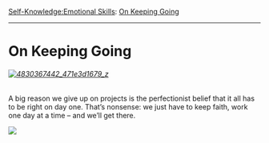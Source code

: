 [Self-Knowledge:](https://www.theschooloflife.com/thebookoflife/category/self-knowledge/)[Emotional Skills](https://www.theschooloflife.com/thebookoflife/category/self-knowledge/emotional-skills/): [On Keeping Going](https://www.theschooloflife.com/thebookoflife/keep-going/)

* * *

# On Keeping Going

###### [![4830367442_471e3d1679_z](https://www.theschooloflife.com/thebookoflife/wp-content/uploads/2015/03/4830367442_471e3d1679_z.jpg)](http://www.thebookoflife.org/wp-content/uploads/2015/03/4830367442_471e3d1679_z.jpg)

A big reason we give up on projects is the perfectionist belief that it all has to be right on day one. That’s nonsense: we just have to keep faith, work one day at a time – and we’ll get there.

[![](https://img.youtube.com/vi/c1H92b_uLdU/0.jpg)](https://www.youtube.com/embed/c1H92b_uLdU '')
